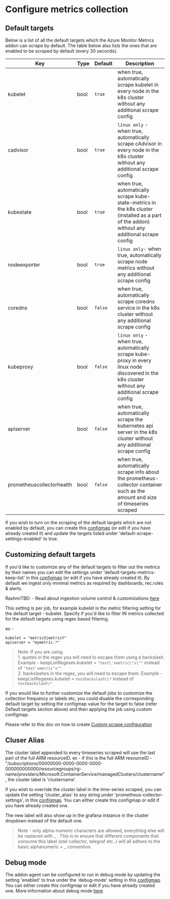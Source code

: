 # Configure metrics collection

## Default targets
Below is a list of all the default targets which the Azure Monitor Metrics addon can scrape by default. 
The table below also lists the ones that are enabled to be scraped by default (every 30 seconds).

| Key | Type | Default | Description |
|-----|------|----------|-------------|
| kubelet | bool | `true` | when true, automatically scrape kubelet in every node in the k8s cluster without any additional scrape config |
| cadvisor | bool | `true` | `linux only` - when true, automatically scrape cAdvisor in every node in the k8s cluster without any additional scrape config |
| kubestate | bool | `true` | when true, automatically scrape kube-state-metrics in the k8s cluster (installed as a part of the addon) without any additional scrape config |
| nodeexporter | bool | `true` | `linux only`- when true, automatically scrape node metrics without any additional scrape config |
| coredns | bool | `false` | when true, automatically scrape coredns service in the k8s cluster without any additional scrape config |
| kubeproxy | bool | `false` | `linux only` - when true, automatically scrape kube-proxy in every linux node discovered in the k8s cluster without any additional scrape config |
| apiserver | bool | `false` | when true, automatically scrape the kubernetes api server in the k8s cluster without any additional scrape config |
| prometheuscollectorhealth | bool | `false` | when true, automatically scrape info about the prometheus-collector container such as the amount and size of timeseries scraped |

If you wish to turn on the scraping of the default targets which are not enabled by default, you can create this [configmap](https://github.com/Azure/prometheus-collector/blob/main/otelcollector/configmaps/ama-metrics-settings-configmap.yaml) (or edit if you have already created it) and update the targets listed under
'default-scrape-settings-enabled' to true.

## Customizing default targets
If you'd like to customize any of the default targets to filter out the metrics by their names you can edit the settings under 'default-targets-metrics-keep-list' in this [configmap](https://github.com/Azure/prometheus-collector/blob/main/otelcollector/configmaps/ama-metrics-settings-configmap.yaml) (or edit if you have already created it). 
By default we ingest only minimal metrics as required by dashboards, rec.rules & alerts. 

RashmiTBD: - Read about ingestion volume control & customizations [here](https://github.com/Azure/prometheus-collector/blob/temp/documentation/otelcollector/docs/publicpreviewdocs/vishwa/minimalingestionprofile.md)

This setting is per job, for example kubelet is the metric filtering setting for the default target - kubelet.
Specify if you'd like to filter IN metrics collected for the default targets using regex based filtering. 

ex -

    kubelet = "metricX|metricY"
    apiserver = "mymetric.*"

>Note: If you are using  
      1. quotes in the regex you will need to escape them using a backslash. Example - keepListRegexes.kubelet = `"test\'smetric\"s\""`  instead of `"test'smetric"s""`  
      2. backslashes in the regex, you will need to escape them. Example - keepListRegexes.kubelet = `testbackslash\\*` instead of `testbackslash\*`

If you would like to further customize the default jobs to customize the collection frequency or labels etc, you could disable the corresponding default target by setting the configmap value for the target to false (refer Default targets section above) and then applying the job using custom configmap. 

Please refer to this doc on how to create [Custom scrape configuration](https://github.com/Azure/prometheus-collector/blob/temp/documentation/otelcollector/docs/publicpreviewdocs/vishwa/scrapeconfigvalidation.md#custom-scrape-configuration)


## Cluser Alias
The cluster label appended to every timeseries scraped will use the last part of the full ARM resourceID.
ex - if this is the full ARM resourceID - "/subscriptions/00000000-0000-0000-0000-000000000000/resourcegroups/rg-name/providers/Microsoft.ContainerService/managedClusters/clustername", the cluster label is 'clustername'. 

If you wish to override the cluster label in the time-series scraped, you can update the setting 'cluster_alias' to any string under 'prometheus-collector-settings', in this [configmap](https://github.com/Azure/prometheus-collector/blob/main/otelcollector/configmaps/ama-metrics-settings-configmap.yaml). You can either create this configmap or edit if you have already created one. 

The new label will also show up in the grafana instance in the cluster dropdown instead of the default one.
>Note - only alpha-numeric characters are allowed, everything else will be replaced with _ . This is to ensure that different components that consume this label (otel collector, telegraf etc..) will all adhere to the basic alphanumeric + _ convention.

## Debug mode 
The addon agent can be configured to run in debug mode by updating the setting 'enabled' to true under the 'debug-mode' setting in this [configmap](https://github.com/Azure/prometheus-collector/blob/main/otelcollector/configmaps/ama-metrics-settings-configmap.yaml). You can either create this configmap or edit if you have already created one. 
More information about debug mode [here](https://github.com/Azure/prometheus-collector/blob/temp/documentation/otelcollector/docs/publicpreviewdocs/soham/customerDebuggability3P.md#4-debug-mode)